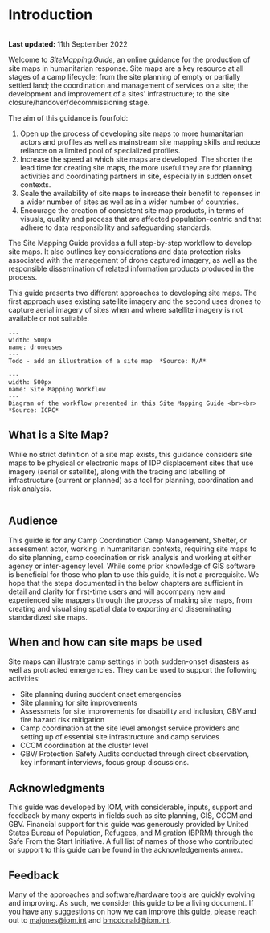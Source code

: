 # Introduction
```{warning} This guidance is in draft-stage, much of the content is missing and its structure may be subject to change.
```

**Last updated:** 11th September 2022

Welcome to *SiteMapping.Guide*, an online guidance for the production of site maps in humanitarian response. Site maps are a key resource at all stages of a camp lifecycle; from the site planning of empty or partially settled land; the coordination and management of services on a site; the development and improvement of a sites' infrastructure; to the site closure/handover/decommissioning stage. 

The aim of this guidance is fourfold:
1. Open up the process of developing site maps to more humanitarian actors and profiles as well as mainstream site mapping skills and reduce reliance on a limited pool of specialized profiles.
2. Increase the speed at which site maps are developed. The shorter the lead time for creating site maps, the more useful they are for planning activities and coordinating partners in site, especially in sudden onset contexts.
3. Scale the availability of site maps to increase their benefit to reponses in a wider number of sites as well as in a wider number of countries.
4. Encourage the creation of consistent site map products, in terms of visuals, quality and process that are affected population-centric and that adhere to data responsibility and safeguarding standards.

The Site Mapping Guide provides a full step-by-step workflow to develop site maps. It also outlines key considerations and data protection risks associated with the management of drone captured imagery, as well as the responsible dissemination of related information products produced in the process. 

This guide presents two different approaches to developing site maps. The first approach uses existing satellite imagery and the second uses drones to capture aerial imagery of sites when and where satellite imagery is not available or not suitable. 

```{figure} ./images/placeholder.png
---
width: 500px
name: droneuses
---
Todo - add an illustration of a site map  *Source: N/A*
```

```{figure} ./images/workflow.png
---
width: 500px
name: Site Mapping Workflow
---
Diagram of the workflow presented in this Site Mapping Guide <br><br> *Source: ICRC*
```

## What is a Site Map?
While no strict definition of a site map exists, this guidance considers site maps to be physical or electronic maps of IDP displacement sites that use imagery (aerial or satellite), along with the tracing and labelling of infrastructure (current or planned) as a tool for planning, coordination and risk analysis.

```{note} Infographics or maps, which focus on needs or activity/output-level indicators are, for the purpose of this document, considered as Site Profiles rather than Site Maps and lie beyond the current scope of this guide.
```

## Audience
This guide is for any Camp Coordination Camp Management, Shelter, or assessment actor, working in humanitarian contexts, requiring site maps to do site planning, camp coordination or risk analysis and working at either agency or inter-agency level. While some prior knowledge of GIS software is beneficial for those who plan to use this guide, it is not a prerequisite. We hope that the steps documented in the below chapters are sufficient in detail and clarity for first-time users and will accompany new and experienced site mappers through the process of making site maps, from creating and visualising spatial data to exporting and disseminating standardized site maps. 

## When and how can site maps be used
Site maps can illustrate camp settings in both sudden-onset disasters as well as protracted emergencies. They can be used to support the following activities: 
- Site planning during suddent onset emergencies
- Site planning for site improvements
- Assessmets for site improvements for disability and inclusion, GBV and fire hazard risk mitigation
- Camp coordination at the site level amongst service providers and setting up of essential site infrastructure and camp services
- CCCM coordination at the cluster level 
- GBV/ Protection Safety Audits conducted through direct observation, key informant interviews, focus group discussions.

## Acknowledgments
This guide was developed by IOM, with considerable, inputs, support and feedback by many experts in fields such as site planning, GIS, CCCM and GBV. Financial support for this guide was generously provided by United States Bureau of Population, Refugees, and Migration (BPRM) through the Safe From the Start Initiative. A full list of names of those who contributed or support to this guide can be found in the acknowledgements annex.

## Feedback
Many of the approaches and software/hardware tools are quickly evolving and improving. As such, we consider this guide to be a living document. If you have any suggestions on how we can improve this guide, please reach out to majones@iom.int and bmcdonald@iom.int.
